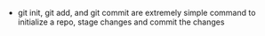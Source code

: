 - git init, git add, and git commit are extremely simple command to initialize a repo, stage changes and commit the changes